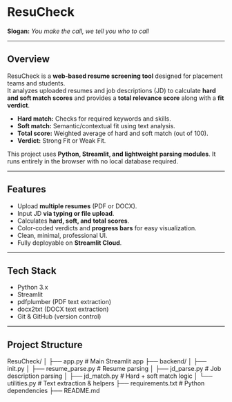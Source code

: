 # ResuCheck

**Slogan:** *You make the call, we tell you who to call*

---

## Overview

ResuCheck is a **web-based resume screening tool** designed for placement teams and students.  
It analyzes uploaded resumes and job descriptions (JD) to calculate **hard and soft match scores** and provides a **total relevance score** along with a **fit verdict**.

- **Hard match:** Checks for required keywords and skills.  
- **Soft match:** Semantic/contextual fit using text analysis.  
- **Total score:** Weighted average of hard and soft match (out of 100).  
- **Verdict:** Strong Fit or Weak Fit.

This project uses **Python, Streamlit, and lightweight parsing modules**. It runs entirely in the browser with no local database required.

---

## Features

- Upload **multiple resumes** (PDF or DOCX).  
- Input JD **via typing or file upload**.  
- Calculates **hard, soft, and total scores**.  
- Color-coded verdicts and **progress bars** for easy visualization.  
- Clean, minimal, professional UI.  
- Fully deployable on **Streamlit Cloud**.

---

## Tech Stack

- Python 3.x  
- Streamlit  
- pdfplumber (PDF text extraction)  
- docx2txt (DOCX text extraction)  
- Git & GitHub (version control)

---

## Project Structure

ResuCheck/
│
├── app.py # Main Streamlit app
├── backend/
│ ├── init.py
│ ├── resume_parse.py # Resume parsing
│ ├── jd_parse.py # Job description parsing
│ ├── jd_match.py # Hard + soft match logic
│ └── utilities.py # Text extraction & helpers
├── requirements.txt # Python dependencies
├── README.md
